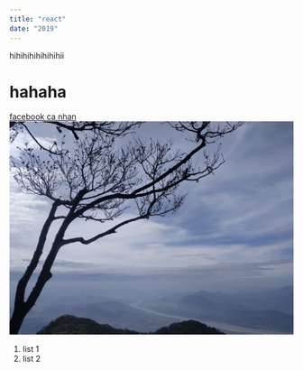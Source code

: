 ```yaml
---
title: "react"
date: "2019"
---
```


hihihihihihihihii

# hahaha

[facebook ca nhan](https://facebook.com/h2505)
![spring](./spring.jpg)

1. list 1
2. list 2
